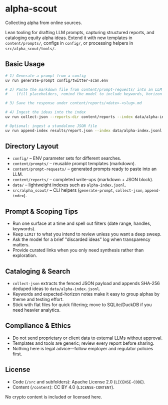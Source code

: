 # alpha-scout

Collecting alpha from online sources.

Lean tooling for drafting LLM prompts, capturing structured reports, and cataloging equity alpha ideas. Extend it with new templates in `content/prompts/`, configs in `config/`, or processing helpers in `src/alpha_scout/tools/`.

## Basic Usage
```bash
# 1) Generate a prompt from a config
uv run generate-prompt config/twitter-scan.env

# 2) Paste the markdown file from content/prompt-requests/ into an LLM
#    (fill placeholders, remind the model to include keywords, horizon notes, JSON)

# 3) Save the response under content/reports/<date>-<slug>.md

# 4) Ingest the ideas into the index
uv run collect-json --reports-dir content/reports --index data/alpha-index.jsonl

# Optional: ingest a standalone JSON file
uv run append-index results/report.json --index data/alpha-index.jsonl
```

## Directory Layout
- `config/` – ENV parameter sets for different searches.
- `content/prompts/` – reusable prompt templates (markdown).
- `content/prompt-requests/` – generated prompts ready to paste into an LLM.
- `content/reports/` – completed write-ups (markdown + JSON block).
- `data/` – lightweight indexes such as `alpha-index.jsonl`.
- `src/alpha_scout/` – CLI helpers (`generate-prompt`, `collect-json`, `append-index`).

## Prompt & Scoping Tips
- Run one surface at a time and spell out filters (date range, handles, keywords).
- Keep `LIMIT` to what you intend to review unless you want a deep sweep.
- Ask the model for a brief "discarded ideas" log when transparency matters.
- Provide curated links when you only need synthesis rather than exploration.

## Cataloging & Search
- `collect-json` extracts the fenced JSON payload and appends SHA-256 deduped ideas to `data/alpha-index.jsonl`.
- Keywords and expected-horizon notes make it easy to group alphas by theme and testing effort.
- Stick with flat files for quick filtering; move to SQLite/DuckDB if you need heavier analytics.

## Compliance & Ethics
- Do not send proprietary or client data to external LLMs without approval.
- Templates and tools are generic; review every report before sharing.
- Nothing here is legal advice—follow employer and regulator policies first.

## License
- Code (`/src` and subfolders): Apache License 2.0 (`LICENSE-CODE`).
- Content (`/content`): CC BY 4.0 (`LICENSE-CONTENT`).

No crypto content is included or licensed here.
